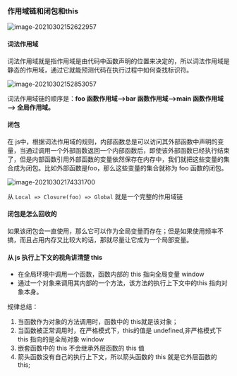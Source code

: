 ### 作用域链和闭包和this

![image-20210302152622957](https://tvax1.sinaimg.cn/large/a2f16a97ly1gp16ozpep0j20te0padlb.jpg)

#### 词法作用域

词法作用域就是指作用域是由代码中函数声明的位置来决定的，所以词法作用域是静态的作用域，通过它就能预测代码在执行过程中如何查找标识符。

![image-20210302152853057](https://tva3.sinaimg.cn/large/a2f16a97ly1gp16pkwkjlj20r60owjw2.jpg)

词法作用域链的顺序是：**foo 函数作用域—>bar 函数作用域—>main 函数作用域—> 全局作用域。**

#### 闭包

在 js中，根据词法作用域的规则，内部函数总是可以访问其外部函数中声明的变量，当通过调用一个外部函数返回一个内部函数后，即使该外部函数已经执行结束了，但是内部函数引用外部函数的变量依然保存在内存中，我们就把这些变量的集合成为闭包。比如外部函数是foo，那么这些变量的集合就称为 foo 函数的闭包。

![image-20210302174331700](https://tvax3.sinaimg.cn/large/a2f16a97ly1gp16py3676j20u60lugtb.jpg)

从 `Local => Closure(foo) => Global` 就是一个完整的作用域链

#### 闭包是怎么回收的

如果该闭包会一直使用，那么它可以作为全局变量而存在；但是如果使用频率不搞，而且占用内存又比较大的话，那就尽量让它成为一个局部变量。

#### 从 js 执行上下文的视角讲清楚 this

- 在全局环境中调用一个函数，函数内部的 this 指向全局变量 window
- 通过一个对象来调用其内部的一个方法，该方法的执行上下文中的this 指向对象本身。

规律总结：

1. 当函数作为对象的方法调用时，函数中的 this就是该对象；
2. 当函数被正常调用时，在严格模式下，this的值是 undefined,非严格模式下 this 指向的是全局对象 window
3. 嵌套函数中的 this 不会继承外层函数的 this 值
4. 箭头函数没有自己的执行上下文，所以箭头函数的 this 就是它外层函数的 this;
